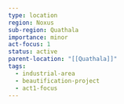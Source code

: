 ```yaml
---
type: location
region: Noxus
sub-region: Quathala
importance: minor
act-focus: 1
status: active
parent-location: "[[Quathala]]"
tags:
  - industrial-area
  - beautification-project
  - act1-focus
---
```

